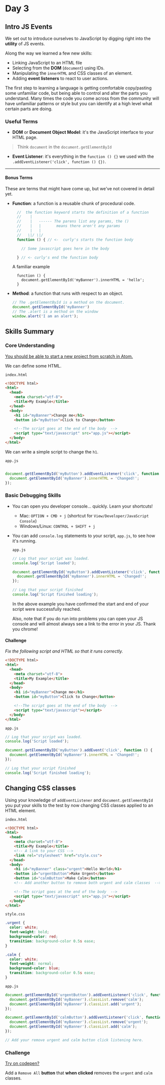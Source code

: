 # Day 3
## Intro JS Events

We set out to introduce ourselves to JavaScript by digging right into the **utility** of JS events.

Along the way we learned a few new skills:

  * Linking JavaScript to an HTML file
  * Selecting from the **DOM** (`document`) using IDs.
  * Manipulating the `innerHTML` and CSS classes of an element.
  * Adding **event listeners** to react to user actions.

The first step to learning a language is getting comfortable copy/pasting some unfamiliar code, but being able to control and alter the parts you understand. Many times the code you come across from the community will have unfamiliar patterns or style but you can identify at a high level what certain parts are doing.

### Useful Terms

 * **DOM** or **Document Object Model**: it's the JavaScript interface to your HTML page.

  > Think `document` in the `document.getElementById`

 * **Event Listener**: it's everything in the `function () {}` we used with the `.addEventListener('click', function () {})`.

---

#### Bonus Terms

These are terms that might have come up, but we've not covered in detail yet.

* **Function**: a function is a reusable chunk of procedural code.

  ```JavaScript
    //  the function keyword starts the definition of a function
    //    |
    //    |   ------ The parens list any params, the ()
    //    |   |       means there aren't any params
    //    |   |
    //   \|/ \|/
    function () { // <-  curly's starts the function body

      // Some javascript goes here in the body

    } // <- curly's end the function body
  ```

  A familiar example

  ```
    function () {
      document.getElementById('myBanner').innerHTML = 'hello';
    }
  ```

* **Method**: a function that runs with respect to an object.

    ```JavaScript
    // The .getElementById is a method on the document.
    document.getElementById('myBanner')
    // The .alert is a method on the window
    window.alert('I am an alert');    
    ```

## Skills Summary

### Core Understanding

[You should be able to start a new project from scratch in Atom.](atom_tips/visual_new_project.md)

We can define some HTML.

`index.html`

```HTML
<!DOCTYPE html>
<html>
  <head>
    <meta charset="utf-8">
    <title>My Example</title>
  </head>
  <body>
    <h1 id="myBanner">Change me</h1>
    <button id="myButton">Click to Change</button>

    <!--The script goes at the end of the body  -->
    <script type="text/javascript" src="app.js"></script>
  </body>
</html>
```


We can write a simple script to change the `h1`.

`app.js`

```JavaScript

document.getElementById('myButton').addEventListener('click', function () {
  document.getElementById('myBanner').innerHTML = 'Changed!';
});
```

### Basic Debugging Skills

* You can open you developer console... quickly. Learn your shortcuts!

  * Mac: `OPTION + CMD + j` (shortcut for `View/Developer/JavaScript Console`)
  * Windows/Linux: `CONTROL + SHIFT + j`

* You can add `console.log` statements to your script, `app.js`, to see how it's running.

  `app.js`

  ```JavaScript
  // Log that your script was loaded.
  console.log('Script loaded');

  document.getElementById('myButton').addEventListener('click', function () {
    document.getElementById('myBanner').innerHTML = 'Changed!';
  });

  // Log that your script finished
  console.log('Script finished loading');
  ```

  In the above example you have confirmed the start and end of your script were successfully reached.

  Also, note that if you do run into problems you can open your JS console and will almost always see a link to the error in your JS. Thank you chrome!

#### Challenge

*Fix the following script and HTML so that it runs correctly.*

```HTML
<!DOCTYPE html>
<html>
  <head>
    <meta charset="utf-8">
    <title>My Example</title>
  </head>
  <body>
    <h1 id="myBanner">Change me</h1>
    <button id="myButton">Click to Change</button>

    <!--The script goes at the end of the body  -->
    <script type="text/javascript"></script>
  </body>
</html>
```


`app.js`

```JavaScript
// Log that your script was loaded.
console.log('Script loaded');

document.getElementByID('myButton').addEvent('click', function () {
  document.getElementById('myBanner').innerHTML = 'Changed!';
});

// Log that your script finished
console.log('Script finished loading');
```

## Changing CSS classes

Using your knowledge of `addEventListener` and `document.getElementById` you put your skills to the test by now changing CSS classes applied to an HTML element.

`index.html`

```HTML
<!DOCTYPE html>
<html>
  <head>
    <meta charset="utf-8">
    <title>My Example</title>
    <!-- A link to your CSS -->
    <link rel="stylesheet" href="style.css">
  </head>
  <body>
    <h1 id="myBanner" class="urgent">Hello World</h1>
    <button id="urgentButton">Make Urgent</button>
    <button id="calmButton">Make Calm</button>
    <!-- Add another button to remove both urgent and calm classes  -->

    <!--The script goes at the end of the body  -->
    <script type="text/javascript" src="app.js"></script>
  </body>
</html>
```

`style.css`

```CSS
.urgent {
  color: white;
  font-weight: bold;
  background-color: red;
  transition: background-color 0.5s ease;
}

.calm {
  color: white;
  font-weight: normal;
  background-color: blue;
  transition: background-color 0.5s ease;
}
```


`app.js`

```JavaScript
document.getElementById('urgentButton').addEventListener('click', function () {
  document.getElementById('myBanner').classList.remove('calm');
  document.getElementById('myBanner').classList.add('urgent');
});

document.getElementById('calmButton').addEventListener('click', function () {
  document.getElementById('myBanner').classList.remove('urgent');
  document.getElementById('myBanner').classList.add('calm');
});

// Add your remove urgent and calm button click listening here.
```

### Challenge

[Try on codepen?](http://codepen.io/thedelmer/pen/mOaBVb)

Add a `Remove All` **button** that **when clicked** removes the `urgent` and `calm` classes.
